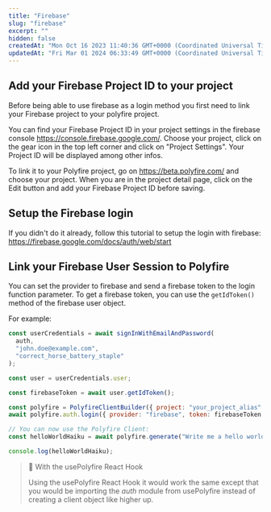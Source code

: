 ```yaml
---
title: "Firebase"
slug: "firebase"
excerpt: ""
hidden: false
createdAt: "Mon Oct 16 2023 11:40:36 GMT+0000 (Coordinated Universal Time)"
updatedAt: "Fri Mar 01 2024 06:33:49 GMT+0000 (Coordinated Universal Time)"
---
```

## Add your Firebase Project ID to your project

Before being able to use firebase as a login method you first need to link your Firebase project to your polyfire project.

You can find your Firebase Project ID in your project settings in the firebase console <https://console.firebase.google.com/>. Choose your project, click on the gear icon in the top left corner and click on "Project Settings". Your Project ID will be displayed among other infos.

To link it to your Polyfire project, go on <https://beta.polyfire.com/> and choose your project. When you are in the project detail page, click on the Edit button and add your Firebase Project ID before saving.

## Setup the Firebase login

If you didn't do it already, follow this tutorial to setup the login with firebase: <https://firebase.google.com/docs/auth/web/start>

## Link your Firebase User Session to Polyfire

You can set the provider to firebase and send a firebase token to the login function parameter. To get a firebase token, you can use the `getIdToken()` method of the firebase user object.

For example:

```js Javascript
const userCredentials = await signInWithEmailAndPassword(
  auth,
  "john.doe@example.com",
  "correct_horse_battery_staple"
);

const user = userCredentials.user;

const firebaseToken = await user.getIdToken();

const polyfire = PolyfireClientBuilder({ project: "your_project_alias" })
await polyfire.auth.login({ provider: "firebase", token: firebaseToken })

// You can now use the Polyfire Client:
const helloWorldHaiku = await polyfire.generate("Write me a hello world haiku");

console.log(helloWorldHaiku);
```

> 📘 With the usePolyfire React Hook
> 
> Using the usePolyfire React Hook it would work the same except that you would be importing the _auth_ module from usePolyfire instead of creating a client object like higher up.
